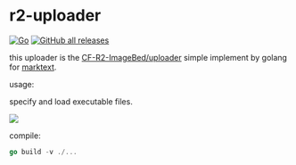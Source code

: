 # r2-uploader
[![Go](https://github.com/nagaame/r2-uploader/actions/workflows/go.yml/badge.svg)](https://github.com/nagaame/r2-uploader/actions/workflows/go.yml)
[![GitHub all releases](https://img.shields.io/github/downloads/nagaame/r2-uploader/total.svg)](https://github.com/nagaame/r2-uploader/releases/latest)

this uploader is the [CF-R2-ImageBed/uploader](https://github.com/cmj2002/CF-R2-ImageBed/tree/main/uploader) simple implement by golang for [marktext](https://github.com/marktext/marktext).

usage:

specify and load executable files.

![](https://cdn.kanda.me/images/2022/05/31/0/6661f833c0c291846c26fa8692e9dc8c8b132d9f.png)

compile:

```go
go build -v ./...
```
